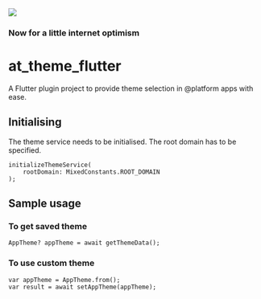 <img src="https://atsign.dev/assets/img/@developersmall.png?sanitize=true">

### Now for a little internet optimism

# at_theme_flutter

A Flutter plugin project to provide theme selection in @‎platform apps with ease.

## Initialising
The theme service needs to be initialised. The root domain has to be specified.

```
initializeThemeService(
    rootDomain: MixedConstants.ROOT_DOMAIN
);
```

## Sample usage

### To get saved theme
```
AppTheme? appTheme = await getThemeData();
```

### To use custom theme
```
var appTheme = AppTheme.from();
var result = await setAppTheme(appTheme);
```